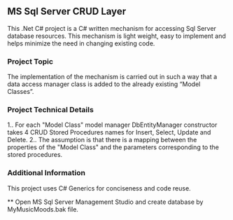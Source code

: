 ## MS Sql Server CRUD Layer

This .Net C# project is a C# written mechanism for accessing Sql Server database resources.
This mechanism is light weight, easy to implement and helps minimize the need in changing existing code.

### Project Topic

The implementation of the mechanism is carried out in such a way that a data access manager class 
is added to the already existing “Model Classes”.

### Project Technical Details

1.. For each "Model Class" model manager DbEntityManager constructor takes 4 CRUD Stored Procedures names 
for Insert, Select, Update and Delete.
2.. The assumption is that there is a mapping between the properties of the "Model Class" and the parameters 
corresponding to the stored procedures.

### Additional Information

This project uses C# Generics for conciseness and code reuse.

** Open MS Sql Server Management Studio and create database by MyMusicMoods.bak file.


